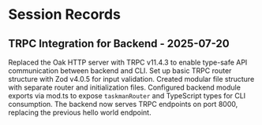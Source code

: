 # Session Records

## TRPC Integration for Backend - 2025-07-20
Replaced the Oak HTTP server with TRPC v11.4.3 to enable type-safe API communication between backend and CLI. Set up basic TRPC router structure with Zod v4.0.5 for input validation. Created modular file structure with separate router and initialization files. Configured backend module exports via mod.ts to expose `taskmanRouter` and TypeScript types for CLI consumption. The backend now serves TRPC endpoints on port 8000, replacing the previous hello world endpoint.